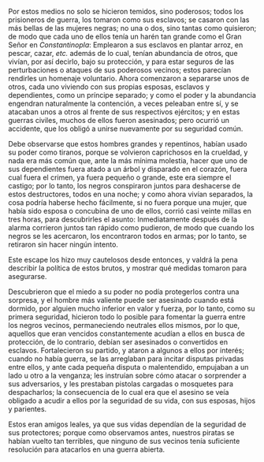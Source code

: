 Por estos medios no solo se hicieron temidos, sino poderosos; todos los prisioneros de guerra, los tomaron como sus esclavos; se casaron con las más bellas de las mujeres negras; no una o dos, sino tantas como quisieron; de modo que cada uno de ellos tenía un harén tan grande como el Gran Señor en *Constantinopla*: Emplearon a sus esclavos en plantar arroz, en pescar, cazar, _etc._ además de lo cual, tenían abundancia de otros, que vivían, por así decirlo, bajo su protección, y para estar seguros de las perturbaciones o ataques de sus poderosos vecinos; estos parecían rendirles un homenaje voluntario. Ahora comenzaron a separarse unos de otros, cada uno viviendo con sus propias esposas, esclavos y dependientes, como un príncipe separado; y como el poder y la abundancia engendran naturalmente la contención, a veces peleaban entre sí, y se atacaban unos a otros al frente de sus respectivos ejércitos; y en estas guerras civiles, muchos de ellos fueron asesinados; pero ocurrió un accidente, que los obligó a unirse nuevamente por su seguridad común.

Debe observarse que estos hombres grandes y repentinos, habían usado su poder como tiranos, porque se volvieron caprichosos en la crueldad, y nada era más común que, ante la más mínima molestia, hacer que uno de sus dependientes fuera atado a un árbol y disparado en el corazón, fuera cual fuera el crimen, ya fuera pequeño o grande, este era siempre el castigo; por lo tanto, los negros conspiraron juntos para deshacerse de estos destructores, todos en una noche; y como ahora vivían separados, la cosa podría haberse hecho fácilmente, si no fuera porque una mujer, que había sido esposa o concubina de uno de ellos, corrió casi veinte millas en tres horas, para descubrirles el asunto: Inmediatamente después de la alarma corrieron juntos tan rápido como pudieron, de modo que cuando los negros se les acercaron, los encontraron todos en armas; por lo tanto, se retiraron sin hacer ningún intento.

Este escape los hizo muy cautelosos desde entonces, y valdrá la pena describir la política de estos brutos, y mostrar qué medidas tomaron para asegurarse.

Descubrieron que el miedo a su poder no podía protegerlos contra una sorpresa, y el hombre más valiente puede ser asesinado cuando está dormido, por alguien mucho inferior en valor y fuerza, por lo tanto, como su primera seguridad, hicieron todo lo posible para fomentar la guerra entre los negros vecinos, permaneciendo neutrales ellos mismos, por lo que, aquellos que eran vencidos constantemente acudían a ellos en busca de protección, de lo contrario, debían ser asesinados o convertidos en esclavos. Fortalecieron su partido, y ataron a algunos a ellos por interés; cuando no había guerra, se las arreglaban para incitar disputas privadas entre ellos, y ante cada pequeña disputa o malentendido, empujaban a un lado u otro a la venganza; les instruían sobre cómo atacar o sorprender a sus adversarios, y les prestaban pistolas cargadas o mosquetes para despacharlos; la consecuencia de lo cual era que el asesino se veía obligado a acudir a ellos por la seguridad de su vida, con sus esposas, hijos y parientes.

Estos eran amigos leales, ya que sus vidas dependían de la seguridad de sus protectores; porque como observamos antes, nuestros piratas se habían vuelto tan terribles, que ninguno de sus vecinos tenía suficiente resolución para atacarlos en una guerra abierta.